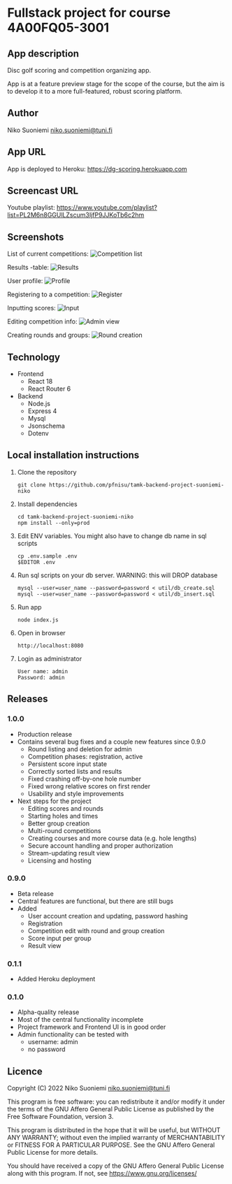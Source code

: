 # Fullstack project for course 4A00FQ05-3001

## App description

Disc golf scoring and competition organizing app.

App is at a feature preview stage for the scope of the course, but the aim is to develop it to a more full-featured, robust scoring platform.

## Author

Niko Suoniemi <niko.suoniemi@tuni.fi>

## App URL

App is deployed to Heroku: <https://dg-scoring.herokuapp.com>

## Screencast URL

Youtube playlist: <https://www.youtube.com/playlist?list=PL2M6n8GGUlLZscum3IjfP9JJKoTb6c2hm>

## Screenshots

List of current competitions:
![Competition list](/../screenshots/screenshots/complist.png?raw=true)

Results -table:
![Results](/../screenshots/screenshots/scoretable.png?raw=true)

User profile:
![Profile](/../screenshots/screenshots/profile.png?raw=true)

Registering to a competition:
![Register](/../screenshots/screenshots/register.png?raw=true)

Inputting scores:
![Input](/../screenshots/screenshots/scoreinput.png?raw=true)

Editing competition info:
![Admin view](/../screenshots/screenshots/admin.png?raw=true)

Creating rounds and groups:
![Round creation](/../screenshots/screenshots/createround.png?raw=true)

## Technology

* Frontend
    * React 18
    * React Router 6
* Backend
    * Node.js
    * Express 4
    * Mysql
    * Jsonschema
    * Dotenv

## Local installation instructions

1. Clone the repository
    ```
    git clone https://github.com/pfnisu/tamk-backend-project-suoniemi-niko
    ```
2. Install dependencies
    ```
    cd tamk-backend-project-suoniemi-niko
    npm install --only=prod
    ```
3. Edit ENV variables. You might also have to change db name in sql scripts
    ```
    cp .env.sample .env
    $EDITOR .env
    ```
4. Run sql scripts on your db server. WARNING: this will DROP database
    ```
    mysql --user=user_name --password=password < util/db_create.sql
    mysql --user=user_name --password=password < util/db_insert.sql
    ```
5. Run app
    ```
    node index.js
    ```
6. Open in browser
    ```
    http://localhost:8080
    ```
7. Login as administrator
    ```
    User name: admin
    Password: admin
    ```

## Releases

### 1.0.0

* Production release
* Contains several bug fixes and a couple new features since 0.9.0
    * Round listing and deletion for admin
    * Competition phases: registration, active
    * Persistent score input state
    * Correctly sorted lists and results
    * Fixed crashing off-by-one hole number
    * Fixed wrong relative scores on first render
    * Usability and style improvements
* Next steps for the project
    * Editing scores and rounds
    * Starting holes and times
    * Better group creation
    * Multi-round competitions
    * Creating courses and more course data (e.g. hole lengths)
    * Secure account handling and proper authorization
    * Stream-updating result view
    * Licensing and hosting

### 0.9.0

* Beta release
* Central features are functional, but there are still bugs
* Added
    * User account creation and updating, password hashing
    * Registration
    * Competition edit with round and group creation
    * Score input per group
    * Result view

### 0.1.1

* Added Heroku deployment

### 0.1.0

* Alpha-quality release
* Most of the central functionality incomplete
* Project framework and Frontend UI is in good order
* Admin functionality can be tested with
    * username: admin
    * no password

## Licence

Copyright (C) 2022 Niko Suoniemi <niko.suoniemi@tuni.fi>

This program is free software: you can redistribute it and/or modify it under the terms of the GNU Affero General Public License as published by the Free Software Foundation, version 3.

This program is distributed in the hope that it will be useful, but WITHOUT ANY WARRANTY; without even the implied warranty of MERCHANTABILITY or FITNESS FOR A PARTICULAR PURPOSE. See the GNU Affero General Public License for more details.

You should have received a copy of the GNU Affero General Public License along with this program. If not, see <https://www.gnu.org/licenses/>
